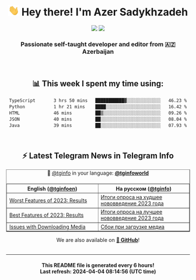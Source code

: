 <div align="center">
	<div>
		<h1>
      <img src="./assets/hi.gif" width="30px"> Hey there! I'm Azer Sadykhzadeh
    </h1>
    <img height="18" src="https://komarev.com/ghpvc/?username=sadykhzadeh&label=Views&color=2081c1&style=flat-square" />
		<a href="https://wakatime.com/Azer"> <img height="18" src="https://wakatime.com/badge/user/f80ae27a-c328-426f-a381-bc84136e2dd6.svg" /> </a>
    <h3>
      Passionate self-taught developer and editor from 🇦🇿 Azerbaijan
    </h3>
  </div>
  <br>

<h2>📊 This week I spent my time using:</h2>

<!--START_SECTION:waka-->

```txt
TypeScript       3 hrs 50 mins   ███████████▓░░░░░░░░░░░░░   46.23 %
Python           1 hr 21 mins    ████░░░░░░░░░░░░░░░░░░░░░   16.42 %
HTML             46 mins         ██▒░░░░░░░░░░░░░░░░░░░░░░   09.26 %
JSON             40 mins         ██░░░░░░░░░░░░░░░░░░░░░░░   08.04 %
Java             39 mins         ██░░░░░░░░░░░░░░░░░░░░░░░   07.93 %
```

<!--END_SECTION:waka-->

<br>

<h2>⚡️ Latest Telegram News in Telegram Info</h2>
  <table border>
		<tr>
			<th width="50%">English (<a href="https://t.me/tginfoen">@tginfoen</a>)</th>
			<th>На русском (<a href="https://t.me/tginfo">@tginfo</a>)</th>
		</tr>
		<caption>🚩 <a href="https://t.me/tginfo">@tginfo</a> in your language: <a href="https://t.me/tginfoworld"><b>@tginfoworld</b></a><caption/>
  <tr><td><a href="https://t.me/tginfoen/1884">Worst Features of 2023: Results</a></td>
    <td><a href="https://t.me/tginfo/3980">Итоги опроса на худшее нововведение 2023 года</a></td></tr><tr><td><a href="https://t.me/tginfoen/1883">Best Features of 2023: Results</a></td>
    <td><a href="https://t.me/tginfo/3979">Итоги опроса на лучшее нововведение 2023 года</a></td></tr><tr><td><a href="https://t.me/tginfoen/1882">Issues with Downloading Media</a></td>
    <td><a href="https://t.me/tginfo/3978">Сбои при загрузке медиа</a></td></tr>
</table>
We are also available on <a href="https://github.com/tginfo"><b>🐙 GitHub</b></a>!
</div>

<br>
<hr>
<h4 align="center">This README file is generated <b>every 6 hours</b>!</br>Last refresh: <b>2024-04-04 08:14:56 (UTC time)</b></h4>
